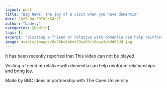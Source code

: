 ```yaml
---
layout: post
title: "Big News: The joy of a visit when you have dementia"
date: 2025-04-30T08:54:27
author: "badely"
categories: [Health]
tags: []
excerpt: "Visiting a friend or relative with dementia can help reinforce relationships and bring joy."
image: assets/images/0e70ba1a6ed29ea93c16aaa3a0dd87dd.jpg
---
```


It has been recently reported that This video can not be played

Visiting a friend or relative with dementia can help reinforce relationships and bring joy.

Made by BBC Ideas in partnership with The Open University

